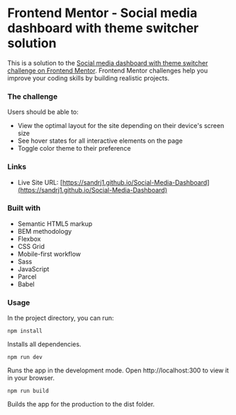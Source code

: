 # Frontend Mentor - Social media dashboard with theme switcher solution

This is a solution to the [Social media dashboard with theme switcher challenge on Frontend Mentor](https://www.frontendmentor.io/challenges/social-media-dashboard-with-theme-switcher-6oY8ozp_H). Frontend Mentor challenges help you improve your coding skills by building realistic projects. 

### The challenge

Users should be able to:

- View the optimal layout for the site depending on their device's screen size
- See hover states for all interactive elements on the page
- Toggle color theme to their preference

### Links

- Live Site URL: [https://sandrj1.github.io/Social-Media-Dashboard](https://sandrj1.github.io/Social-Media-Dashboard)

### Built with

- Semantic HTML5 markup
- BEM methodology
- Flexbox
- CSS Grid
- Mobile-first workflow
- Sass
- JavaScript
- Parcel
- Babel

### Usage

In the project directory, you can run:
```
npm install
```
Installs all dependencies.

```
npm run dev
```
Runs the app in the development mode.
Open http://localhost:300 to view it in your browser.

```
npm run build
```
Builds the app for the production to the dist folder.

